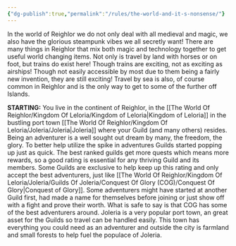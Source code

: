 ```yaml
---
{"dg-publish":true,"permalink":"/rules/the-world-and-it-s-nonsense/"}
---
```



In the world of Reighlor we do not only deal with all medieval and magic, we also have the glorious steampunk vibes we all secretly want! There are many things in Reighlor that mix both magic and technology together to get useful world changing items. Not only is travel by land with horses or on foot, but trains do exist here! Though trains are exciting, not as exciting as airships! Though not easily accessible by most due to them being a fairly new invention, they are still exciting! Travel by sea is also, of course common in Reighlor and is the only way to get to some of the further off Islands.

**STARTING:**
You live in the continent of Reighlor, in the [[The World Of Reighlor/Kingdom Of Leloria/Kingdom of Leloria\|Kingdom of Leloria]] in the bustling port town [[The World Of Reighlor/Kingdom Of Leloria/Joleria/Joleria\|Joleria]] where your Guild (and many others) resides. Being an adventurer is a well sought out dream by many, the freedom, the glory. To better help utilize the spike in adventures Guilds started popping up just as quick. The best ranked guilds get more quests which means more rewards, so a good rating is essential for any thriving Guild and its members. Some Guilds are exclusive to help keep up this rating and only accept the best adventurers, just like [[The World Of Reighlor/Kingdom Of Leloria/Joleria/Guilds Of Joleria/Conquest Of Glory (COG)/Conquest Of Glory\|Conquest of Glory]]. Some adventurers might have started at another Guild first, had made a name for themselves before joining or just show off with a fight and prove their worth. What is safe to say is that COG has some of the best adventurers around. Joleria is a very popular port town, an great asset for the Guilds so travel can be handled easily. This town has everything you could need as an adventurer and outside the city is farmland and small forests to help fuel the populace of Joleria.